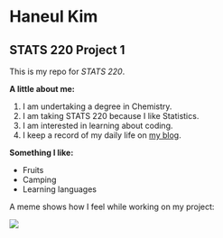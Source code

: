 # Haneul Kim
## STATS 220 Project 1

This is my repo for *STATS 220*. 


**A little about me:**
1. I am undertaking a degree in Chemistry.
2. I am taking STATS 220 because I like Statistics.
3. I am interested in learning about coding.
4. I keep a record of my daily life on [my blog](https://blog.naver.com/hanulieo).


**Something I like:**
* Fruits
* Camping
* Learning languages


A meme shows how I feel while working on my project:

![](https://media1.tenor.com/m/tt5TfsVLHOMAAAAd/homework-kid.gif)
